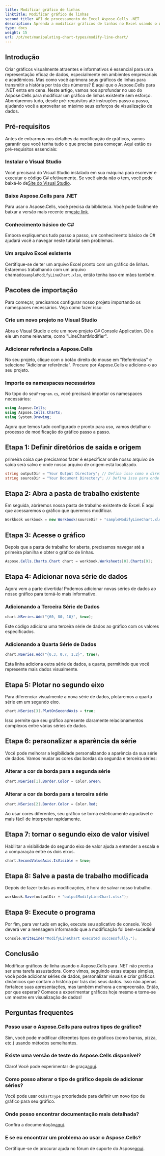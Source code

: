 ```yaml
---
title: Modificar gráfico de linhas
linktitle: Modificar gráfico de linhas
second_title: API de processamento do Excel Aspose.Cells .NET
description: Aprenda a modificar gráficos de linhas no Excel usando o Aspose.Cells para .NET com este guia detalhado passo a passo.
type: docs
weight: 15
url: /pt/net/manipulating-chart-types/modify-line-chart/
---
```

## Introdução

Criar gráficos visualmente atraentes e informativos é essencial para uma representação eficaz de dados, especialmente em ambientes empresariais e acadêmicos. Mas como você aprimora seus gráficos de linhas para transmitir a história por trás dos números? É aqui que o Aspose.Cells para .NET entra em cena. Neste artigo, vamos nos aprofundar no uso do Aspose.Cells para modificar um gráfico de linhas existente sem esforço. Abordaremos tudo, desde pré-requisitos até instruções passo a passo, ajudando você a aproveitar ao máximo seus esforços de visualização de dados. 

## Pré-requisitos 

Antes de entrarmos nos detalhes da modificação de gráficos, vamos garantir que você tenha tudo o que precisa para começar. Aqui estão os pré-requisitos essenciais:

### Instalar o Visual Studio
 Você precisará do Visual Studio instalado em sua máquina para escrever e executar o código C# efetivamente. Se você ainda não o tem, você pode baixá-lo de[Site do Visual Studio](https://visualstudio.microsoft.com/).

### Baixe Aspose.Cells para .NET
 Para usar o Aspose.Cells, você precisa da biblioteca. Você pode facilmente baixar a versão mais recente em[este link](https://releases.aspose.com/cells/net/).

### Conhecimento básico de C#
Embora expliquemos tudo passo a passo, um conhecimento básico de C# ajudará você a navegar neste tutorial sem problemas.

### Um arquivo Excel existente
 Certifique-se de ter um arquivo Excel pronto com um gráfico de linhas. Estaremos trabalhando com um arquivo chamado`sampleModifyLineChart.xlsx`, então tenha isso em mãos também. 

## Pacotes de importação

Para começar, precisamos configurar nosso projeto importando os namespaces necessários. Veja como fazer isso:

### Crie um novo projeto no Visual Studio
Abra o Visual Studio e crie um novo projeto C# Console Application. Dê a ele um nome relevante, como "LineChartModifier".

### Adicionar referência a Aspose.Cells
No seu projeto, clique com o botão direito do mouse em "Referências" e selecione "Adicionar referência". Procure por Aspose.Cells e adicione-o ao seu projeto.

### Importe os namespaces necessários
 No topo do seu`Program.cs`, você precisará importar os namespaces necessários:

```csharp
using Aspose.Cells;
using Aspose.Cells.Charts;
using System.Drawing;
```

Agora que temos tudo configurado e pronto para uso, vamos detalhar o processo de modificação do gráfico passo a passo.

## Etapa 1: Definir diretórios de saída e origem

primeira coisa que precisamos fazer é especificar onde nosso arquivo de saída será salvo e onde nosso arquivo de origem está localizado. 

```csharp
string outputDir = "Your Output Directory"; // Defina isso como o diretório de saída desejado
string sourceDir = "Your Document Directory"; // Defina isso para onde seu sampleModifyLineChart.xlsx está localizado
```

## Etapa 2: Abra a pasta de trabalho existente

Em seguida, abriremos nossa pasta de trabalho existente do Excel. É aqui que acessaremos o gráfico que queremos modificar.

```csharp
Workbook workbook = new Workbook(sourceDir + "sampleModifyLineChart.xlsx");
```

## Etapa 3: Acesse o gráfico

Depois que a pasta de trabalho for aberta, precisamos navegar até a primeira planilha e obter o gráfico de linhas.

```csharp
Aspose.Cells.Charts.Chart chart = workbook.Worksheets[0].Charts[0];
```

## Etapa 4: Adicionar nova série de dados

Agora vem a parte divertida! Podemos adicionar novas séries de dados ao nosso gráfico para torná-lo mais informativo.

### Adicionando a Terceira Série de Dados
```csharp
chart.NSeries.Add("{60, 80, 10}", true);
```
Este código adiciona uma terceira série de dados ao gráfico com os valores especificados.

### Adicionando a Quarta Série de Dados
```csharp
chart.NSeries.Add("{0.3, 0.7, 1.2}", true);
```
Esta linha adiciona outra série de dados, a quarta, permitindo que você represente mais dados visualmente.

## Etapa 5: Plotar no segundo eixo

Para diferenciar visualmente a nova série de dados, plotaremos a quarta série em um segundo eixo.

```csharp
chart.NSeries[3].PlotOnSecondAxis = true;
```
Isso permite que seu gráfico apresente claramente relacionamentos complexos entre várias séries de dados.

## Etapa 6: personalizar a aparência da série

Você pode melhorar a legibilidade personalizando a aparência da sua série de dados. Vamos mudar as cores das bordas da segunda e terceira séries:

### Alterar a cor da borda para a segunda série
```csharp
chart.NSeries[1].Border.Color = Color.Green;
```

### Alterar a cor da borda para a terceira série
```csharp
chart.NSeries[2].Border.Color = Color.Red;
```

Ao usar cores diferentes, seu gráfico se torna esteticamente agradável e mais fácil de interpretar rapidamente. 

## Etapa 7: tornar o segundo eixo de valor visível

Habilitar a visibilidade do segundo eixo de valor ajuda a entender a escala e a comparação entre os dois eixos.

```csharp
chart.SecondValueAxis.IsVisible = true;
```

## Etapa 8: Salve a pasta de trabalho modificada

Depois de fazer todas as modificações, é hora de salvar nosso trabalho. 

```csharp
workbook.Save(outputDir + "outputModifyLineChart.xlsx");
```

## Etapa 9: Execute o programa

Por fim, para ver tudo em ação, execute seu aplicativo de console. Você deverá ver a mensagem informando que a modificação foi bem-sucedida!

```csharp
Console.WriteLine("ModifyLineChart executed successfully.");
```

## Conclusão 

Modificar gráficos de linha usando o Aspose.Cells para .NET não precisa ser uma tarefa assustadora. Como vimos, seguindo estas etapas simples, você pode adicionar séries de dados, personalizar visuais e criar gráficos dinâmicos que contam a história por trás dos seus dados. Isso não apenas fortalece suas apresentações, mas também melhora a compreensão. Então, por que esperar? Comece a experimentar gráficos hoje mesmo e torne-se um mestre em visualização de dados!

## Perguntas frequentes

### Posso usar o Aspose.Cells para outros tipos de gráfico?
Sim, você pode modificar diferentes tipos de gráficos (como barras, pizza, etc.) usando métodos semelhantes.

### Existe uma versão de teste do Aspose.Cells disponível?
 Claro! Você pode experimentar de graça[aqui](https://releases.aspose.com/).

### Como posso alterar o tipo de gráfico depois de adicionar séries?
 Você pode usar o`ChartType` propriedade para definir um novo tipo de gráfico para seu gráfico.

### Onde posso encontrar documentação mais detalhada?
 Confira a documentação[aqui](https://reference.aspose.com/cells/net/).

### E se eu encontrar um problema ao usar o Aspose.Cells?
 Certifique-se de procurar ajuda no fórum de suporte do Aspose[aqui](https://forum.aspose.com/c/cells/9).